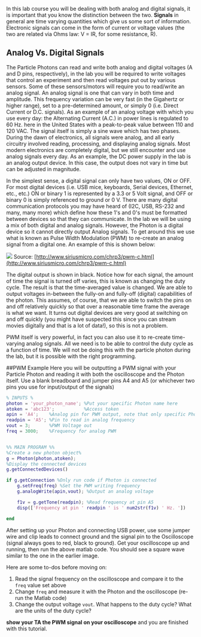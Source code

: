 In this lab course you will be dealing with both analog and digital signals, it is important that you know the distinction between the two. **Signals** in general are time varying quantities which give us some sort of information. Electronic signals can come in the form of current or voltage values (the two are related via Ohms law: V = IR, for some resistance, R). 

## Analog Vs. Digital Signals

The Particle Photons can read and write both analog and digital voltages (A and D pins, respectively), in the lab you will be required to write voltages that control an experiment and then read voltages put out by various sensors. Some of these sensors/motors will require you to read/write an analog signal. An analog signal is one that can vary in both time and amplitude. This frequency variation can be very fast (in the Gigahertz or higher range), set to a pre-determined amount, or simply 0 (i.e. Direct Current or D.C. signals). As an example of an analog voltage with which you use every day: the Alternating Current (A.C.) in power lines is regulated to 60 Hz. here in the United States with a peak-to-peak value between 110 and 120 VAC. The signal itself is simply a sine wave which has two phases. During the dawn of electronics, all signals were analog, and all early circuitry involved reading, processing, and displaying analog signals. Most modern electronics are completely digital, but we still encounter and use analog signals every day. As an example, the DC power supply in the lab is an analog output device. In this case, the output does not vary in time but can be adjusted in magnitude. 

In the simplest sense, a digital signal can only have two values, ON or OFF. For most digital devices (i.e. USB mice, keyboards, Serial devices, Ethernet, etc., etc.) ON or binary 1 is represented by a 3.3 or 5 Volt signal, and OFF or binary 0 is simply referenced to ground or 0 V. There are many digital communication protocols you may have heard of (I2C, USB, RS-232 and many, many more) which define how these 1's and 0's must be formatted between devices so that they can communicate. In the lab we will be using a mix of both digital and analog signals. However, the Photon is a digital device so it cannot directly output Analog signals. To get around this we use what is known as Pulse Width Modulation (PWM) to re-create an analog signal from a digital one. An example of this is shown below:

![](https://github.com/d008/MAE224/blob/master/images/PWMwaves.png)
Source: [http://www.siriusmicro.com/chrp3/pwm-c.html](http://www.siriusmicro.com/chrp3/pwm-c.html)

The digital output is shown in black. Notice how for each signal, the amount of time the signal is turned off varies, this is known as changing the duty cycle. The result is that the time-averaged value is changed. We are able to output voltages in-between the fully-on and fully-off (digital) capabilities of the photon. This assumes, of course, that we are able to switch the pins on and off relatively quickly so that over a reasonable time frame the average is what we want. It turns out digital devices are very good at switching on and off quickly (you might have suspected this since you can stream movies digitally and that is a lot of data!), so this is not a problem. 

PWM itself is very powerful, in fact you can also use it to re-create time-varying analog signals. All we need is to be able to control the duty cycle as a function of time. We will not be doing this with the particle photon during the lab, but it is possible with the right programming. 

##PWM Example
Here you will be outputting a PWM signal with your Particle Photon and reading it with both the oscilloscope and the Photon itself. Use a blank breadboard and jumper pins A4 and A5 (or whichever two pins you use for input/output of the signals)

```matlab
% INPUTS %
photon = 'your_photon_name'; %Put your specific Photon name here
atoken = 'abc123';           %Access token
apin = 'A4';    %Analog pin for PWM output, note that only specific Photon pins are PWM capable
readpin = 'A5'; %Pin to read in analog frequency
vout = 3;       %PWM Voltage out
freq = 3000;    %Frequency for analog PWM


%% MAIN PROGRAM %%
%Create a new photon object%
g = Photon(photon,atoken);
%Display the connected devices
g.getConnectedDevices()

if g.getConnection %Only run code if Photon is connected
    g.setFreq(freq) %Set the PWM writing frequency
    g.analogWrite(apin,vout); %Output an analog voltage

    f1v = g.getTone(readpin); %Read frequency at pin A5
    disp(['Frequency at pin ' readpin ' is ' num2str(f1v) ' Hz. '])

end
```
After setting up your Photon and connecting USB power, use some jumper wire and clip leads to connect ground and the signal pin to the Oscilloscope (signal always goes to red, black to ground). Get your oscilloscope up and running, then run the above matlab code. You should see a square wave similar to the one in the earlier image.

Here are some to-dos before moving on:

1. Read the signal frequency on the oscilloscope and compare it to the `freq` value set above
2. Change `freq` and measure it with the Photon and the oscilloscope (re-run the Matlab code)
3. Change the output voltage `vout`. What happens to the duty cycle? What are the units of the duty cycle?

**show your TA the PWM signal on your oscilloscope** and you are finished with this tutorial.
